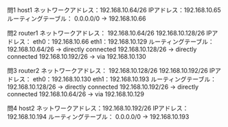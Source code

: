 問1 host1
ネットワークアドレス：192.168.10.64/26
IPアドレス：192.168.10.65
ルーティングテーブル：
0.0.0.0/0 → 192.168.10.66

問2 router1
ネットワークアドレス：
192.168.10.64/26
192.168.10.128/26
IPアドレス：
eth0：192.168.10.66
eth1：192.168.10.129
ルーティングテーブル：
192.168.10.64/26 → directly connected
192.168.10.128/26 → directly connected
192.168.10.192/26 → via 192.168.10.130

問3 router2
ネットワークアドレス：
192.168.10.128/26
192.168.10.192/26
IPアドレス：
eth0：192.168.10.130
eth1：192.168.10.193
ルーティングテーブル：
192.168.10.128/26 → directly connected
192.168.10.192/26 → directly connected
192.168.10.64/26 → via 192.168.10.129

問4 host2
ネットワークアドレス：192.168.10.192/26
IPアドレス：192.168.10.194
ルーティングテーブル：
0.0.0.0/0 → 192.168.10.193


